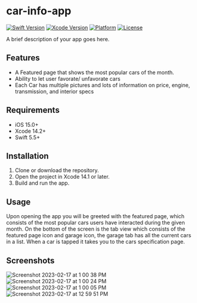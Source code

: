 # car-info-app

[![Swift Version](https://img.shields.io/badge/Swift-5.5-orange.svg)](https://swift.org)
[![Xcode Version](https://img.shields.io/badge/Xcode-14.1-blue.svg)](https://developer.apple.com/xcode/)
[![Platform](https://img.shields.io/badge/platform-iOS%2015.0%20%7C%20macOS%2012.0%20%7C%20watchOS%208.0%20%7C%20tvOS%2015.0-lightgrey.svg)](https://developer.apple.com/ios/)
[![License](https://img.shields.io/badge/license-MIT-green.svg)](https://github.com/<username>/<repo>/blob/main/LICENSE)

A brief description of your app goes here.

## Features

- A Featured page that shows the most popular cars of the month. 
- Ability to let user favorate/ unfavorate cars
- Each Car has multiple pictures and lots of information on price, engine, transmission, and interior specs

## Requirements

- iOS 15.0+ 
- Xcode 14.2+
- Swift 5.5+

## Installation

1. Clone or download the repository.
2. Open the project in Xcode 14.1 or later.
3. Build and run the app.

## Usage

Upon opening the app you will be greeted with the featured page, which consists of the most popular cars users have interacted during the given month. 
On the bottom of the screen is the tab view which consists of the featured page icon and garage icon, the garage tab has all the current cars in a list. 
When a car is tapped it takes you to the cars specification page.

## Screenshots

![Screenshot 2023-02-17 at 1 00 38 PM](https://user-images.githubusercontent.com/60243506/219761982-2bf7f30a-4df6-46c4-a22c-0280ce017cd5.jpg)
![Screenshot 2023-02-17 at 1 00 24 PM](https://user-images.githubusercontent.com/60243506/219761988-7cf10f10-e802-4a70-aa41-244148fdcc6a.jpg)
![Screenshot 2023-02-17 at 1 00 05 PM](https://user-images.githubusercontent.com/60243506/219761990-b0208cb2-c1ab-49f4-924d-6e40dcf04a01.jpg)
![Screenshot 2023-02-17 at 12 59 51 PM](https://user-images.githubusercontent.com/60243506/219761994-01765f4b-0f35-48fb-9454-b303ebbc2cfb.jpg)

